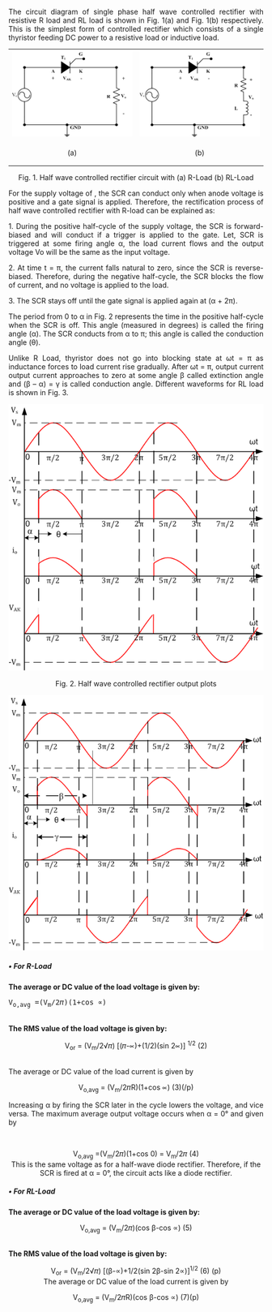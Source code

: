 <p align = "justify">The circuit diagram of single phase half wave controlled rectifier with resistive R load and RL load is shown in Fig. 1(a) and Fig. 1(b) respectively. This is the simplest form of controlled rectifier which consists of a single thyristor feeding DC power to a resistive load or inductive load.</p>
<table>
  <tr>
    <td><img src="images/1.png"></td>
  <td><img src="images/2.png"></td>
  </tr>
  <tr>
    <td><p align = "center">(a)</p></td>
  <td><p align = "center">(b)</p></td>
  </tr>
  </table>
  <p align = "center">Fig. 1. Half wave controlled rectifier circuit with (a) R-Load (b) RL-Load</p>
<p align = "justify">For the supply voltage of  , the SCR can conduct only when anode voltage is positive and a gate signal is applied. Therefore, the rectification process of half wave controlled rectifier with R-load can be explained as:</p>
<p align = "justify">1.	During the positive half-cycle of the supply voltage, the SCR is forward-biased and will conduct if a trigger is applied to the gate. Let, SCR is triggered at some firing angle α, the load current flows and the output voltage Vo will be the same as the input voltage. </p>
<p align = "justify">2.	At time t = π, the current falls natural to zero, since the SCR is reverse-biased. Therefore, during the negative half-cycle, the SCR blocks the flow of current, and no voltage is applied to the load. </p>
<p align = "justify">3.	The SCR stays off until the gate signal is applied again at (α + 2π). </p>
<p align = "justify">The period from 0 to α in Fig. 2 represents the time in the positive half-cycle when the SCR is off. This angle (measured in degrees) is called the firing angle (α). The SCR conducts from α to π; this angle is called the conduction angle (θ).</p>
<p align = "justify">Unlike R Load, thyristor does not go into blocking state at ωt = π as inductance forces to load current rise gradually. After ωt = π, output current output current approaches to zero at some angle β called extinction angle and (β – α) = γ is called conduction angle. Different waveforms for RL load is shown in Fig. 3.</p>
 <p align = "center"> <img src="images/3.png"></p>
   <p align = "center">Fig. 2. Half wave controlled rectifier output plots</p>
  <img src="images/4.PNG"><br>
<h5>•	For R-Load</h5>
<b>The average or DC value of the load voltage is given by: </b><br>
<p align = "center"><pre>V<sub>o,avg</sub> =(V<sub>m</sub>/2&#120587;)(1+cos &prop;)                                                               (1)</pre></p><br>
<b>The RMS value of the load voltage is given by: </b><br>
<p align = "center">V<sub>or</sub> = (V<sub>m</sub>/2&radic;&#120587;)   [(&#120587;-&prop;)+(1/2)(sin 2&prop;)] <sup>1/2</sup>               (2) </p><br>
The average or DC value of the load current is given by<br>
  <p align = "center">V<sub>o,avg</sub> = (V<sub>m</sub>/2&#120587;R)(1+cos &prop;)                                                           (3)(/p)<br>
<p align = "justify">Increasing α by firing the SCR later in the cycle lowers the voltage, and vice versa. The maximum average output voltage occurs when α = 0° and given by</p><br>
        <p align = "center">V<sub>o,avg</sub> =(V<sub>m</sub>/2&#120587;)(1+cos 0) = V<sub>m</sub>/2&#120587;                                                                                            (4)<br>
This is the same voltage as for a half-wave diode rectifier. Therefore, if the SCR is fired at α = 0°, the circuit acts like a diode rectifier.<br>
<h5>•	For RL-Load</h5>
<b>The average or DC value of the load voltage is given by: </b><br>
<p align = "center">V<sub>o,avg</sub> = (V<sub>m</sub>/2&#120587;)(cos &#946;-cos &prop;)                                                     (5)<p><br>
<b>The RMS value of the load voltage is given by: </b><br>
  <p align = "center">V<sub>or</sub> = (V<sub>m</sub>/2&radic;&#120587;)   [(&#946;-&prop;)+1/2(sin 2&#946;-sin 2&prop;)]<sup>1/2</sup>       (6) (p)<br>
The average or DC value of the load current is given by<br>
   <p align = "center">V<sub>o,avg</sub> = (V<sub>m</sub>/2&#120587;R)(cos &#946;-cos &prop;)                                                 (7)(p)<br>
                                                                                    
                                                                                    
                                                                                    


